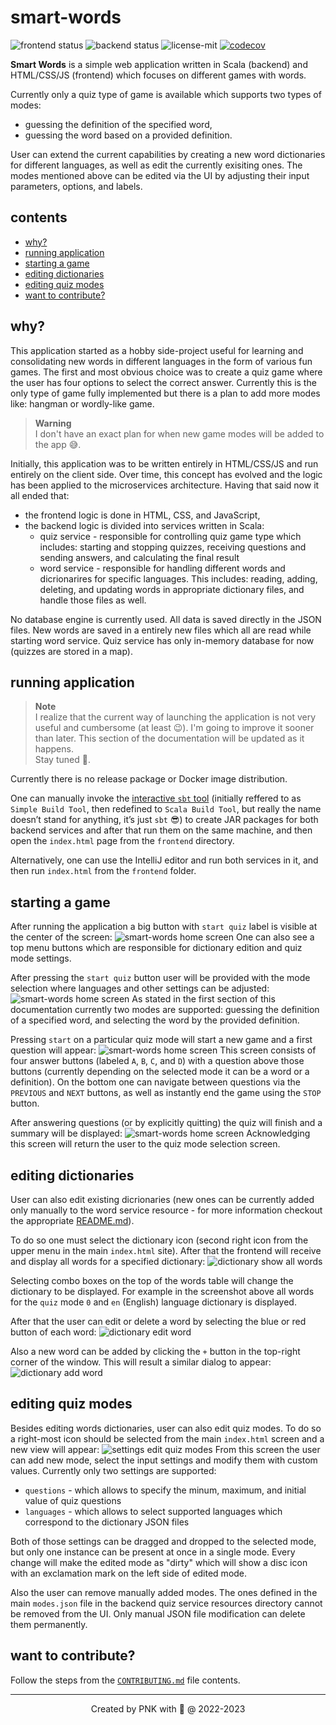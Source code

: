 # smart-words

![frontend status](https://github.com/piopon/smart-words/actions/workflows/frontend-schedule.yml/badge.svg)
![backend status](https://github.com/piopon/smart-words/actions/workflows/backend-schedule.yml/badge.svg)
![license-mit](https://img.shields.io/github/license/piopon/smart-words)
[![codecov](https://codecov.io/gh/piopon/smart-words/branch/main/graph/badge.svg?token=2R3LUSOGW6)](https://codecov.io/gh/piopon/smart-words)

**Smart Words** is a simple web application written in Scala (backend) and HTML/CSS/JS (frontend) which focuses on different games with words.

Currently only a quiz type of game is available which supports two types of modes:
* guessing the definition of the specified word,
* guessing the word based on a provided definition.

User can extend the current capabilities by creating a new word dictionaries for different languages, as well as edit the currently exisiting ones. The modes mentioned above can be edited via the UI by adjusting their input parameters, options, and labels.

## contents
 * [why?](#why)
 * [running application](#running-application)
 * [starting a game](#starting-a-game)
 * [editing dictionaries](#editing-dictionaries)
 * [editing quiz modes](#editing-quiz-modes)
 * [want to contribute?](#want-to-contribute)

## why?

This application started as a hobby side-project useful for learning and consolidating new words in different languages in the form of various fun games.
The first and most obvious choice was to create a quiz game where the user has four options to select the correct answer.
Currently this is the only type of game fully implemented but there is a plan to add more modes like: hangman or wordly-like game.

> **Warning**<br>
> I don't have an exact plan for when new game modes will be added to the app 😅.

Initially, this application was to be written entirely in HTML/CSS/JS and run entirely on the client side.
Over time, this concept has evolved and the logic has been applied to the microservices architecture.
Having that said now it all ended that:
* the frontend logic is done in HTML, CSS, and JavaScript,
* the backend logic is divided into services written in Scala:
  * quiz service - responsible for controlling quiz game type which includes: starting and stopping quizzes, receiving questions and sending answers, and calculating the final result
  * word service - responsible for handling different words and dicrionarires for specific languages. This includes: reading, adding, deleting, and updating words in appropriate dictionary files, and handle those files as well.

No database engine is currently used. All data is saved directly in the JSON files. New words are saved in a entirely new files which all are read while starting word service. Quiz service has only in-memory database for now (quizzes are stored in a map).

## running application

> **Note**<br>
> I realize that the current way of launching the application is not very useful and cumbersome (at least 😉). I'm going to improve it sooner than later.
> This section of the documentation will be updated as it happens.<br>
> Stay tuned 📢.

Currently there is no release package or Docker image distribution.

One can manually invoke the [interactive `sbt` tool](https://www.scala-sbt.org/1.x/docs/index.html) (initially reffered to as `Simple Build Tool`, then redefined to `Scala Build Tool`, but really the name doesn’t stand for anything, it’s just `sbt` 😎) to create JAR packages for both backend services and after that run them on the same machine, and then open the `index.html` page from the `frontend` directory.

Alternatively, one can use the IntelliJ editor and run both services in it, and then run `index.html` from the `frontend` folder.

## starting a game

After running the application a big button with `start quiz` label is visible at the center of the screen:
![smart-words home screen](/resources/docs/000_home-screen.png)
One can also see a top menu buttons which are responsible for dictionary edition and quiz mode settings.

After pressing the `start quiz` button user will be provided with the mode selection where languages and other settings can be adjusted:
![smart-words home screen](/resources/docs/001_quiz-mode-selection.png)
As stated in the first section of this documentation currently two modes are supported: guessing the definition of a specified word, and selecting the word by the provided definition.

Pressing `start` on a particular quiz mode will start a new game and a first question will appear:
![smart-words home screen](/resources/docs/002_quiz-question.png)
This screen consists of four answer buttons (labeled `A`, `B`, `C`, and `D`) with a question above those buttons (currently depending on the selected mode it can be a word or a definition). On the bottom one can navigate between questions via the `PREVIOUS` and `NEXT` buttons, as well as instantly end the game using the `STOP` button.

After answering questions (or by explicitly quitting) the quiz will finish and a summary will be displayed:
![smart-words home screen](/resources/docs/003_quiz-summary.png)
Acknowledging this screen will return the user to the quiz mode selection screen.

## editing dictionaries

User can also edit existing dicrionaries (new ones can be currently added only manually to the word service resource - for more information checkout the appropriate [README.md](backend/service-word/src/main/resources/README.md)).

To do so one must select the dictionary icon (second right icon from the upper menu in the main `index.html` site). After that the frontend will receive and display all words for a specified dictionary:
![dictionary show all words](/resources/docs/004_dictionary-show-words.png)

Selecting combo boxes on the top of the words table will change the dictionary to be displayed. For example in the screenshot above all words for the `quiz` mode `0` and `en` (English) language dictionary is displayed.

After that the user can edit or delete a word by selecting the blue or red button of each word:
![dictionary edit word](/resources/docs/006_dictionary-edit-word.png)

Also a new word can be added by clicking the `+` button in the top-right corner of the window. This will result a similar dialog to appear:
![dictionary add word](/resources/docs/005_dictionary-add-word.png)

## editing quiz modes

Besides editing words dictionaries, user can also edit quiz modes. To do so a right-most icon should be selected from the main `index.html` screen and a new view will appear:
![settings edit quiz modes](/resources/docs/007_settings-mode-edit.png)
From this screen the user can add new mode, select the input settings and modify them with custom values. Currently only two settings are supported:
* `questions` - which allows to specify the minum, maximum, and initial value of quiz questions
* `languages` - which allows to select supported languages which correspond to the dictionary JSON files

Both of those settings can be dragged and dropped to the selected mode, but only one instance can be present at once in a single mode. Every change will make the edited mode as "dirty" which will show a disc icon with an exclamation mark on the left side of edited mode.

Also the user can remove manually added modes. The ones defined in the main `modes.json` file in the backend quiz service resources directory cannot be removed from the UI. Only manual JSON file modification can delete them permanently.

## want to contribute?

Follow the steps from the [`CONTRIBUTING.md`](CONTRIBUTING.md) file contents.

---
<p align="center">Created by PNK with 💚 @ 2022-2023</p>